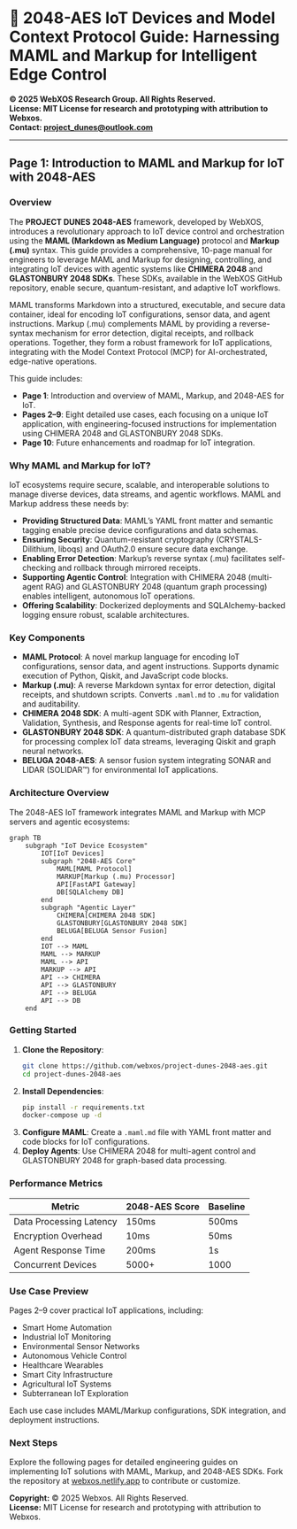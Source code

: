 # 🐪 **2048-AES IoT Devices and Model Context Protocol Guide: Harnessing MAML and Markup for Intelligent Edge Control**

**© 2025 WebXOS Research Group. All Rights Reserved.**  
**License: MIT License for research and prototyping with attribution to Webxos.**  
**Contact: project_dunes@outlook.com**

---

## Page 1: Introduction to MAML and Markup for IoT with 2048-AES

### Overview
The **PROJECT DUNES 2048-AES** framework, developed by WebXOS, introduces a revolutionary approach to IoT device control and orchestration using the **MAML (Markdown as Medium Language)** protocol and **Markup (.mu)** syntax. This guide provides a comprehensive, 10-page manual for engineers to leverage MAML and Markup for designing, controlling, and integrating IoT devices with agentic systems like **CHIMERA 2048** and **GLASTONBURY 2048 SDKs**. These SDKs, available in the WebXOS GitHub repository, enable secure, quantum-resistant, and adaptive IoT workflows.

MAML transforms Markdown into a structured, executable, and secure data container, ideal for encoding IoT configurations, sensor data, and agent instructions. Markup (.mu) complements MAML by providing a reverse-syntax mechanism for error detection, digital receipts, and rollback operations. Together, they form a robust framework for IoT applications, integrating with the Model Context Protocol (MCP) for AI-orchestrated, edge-native operations.

This guide includes:
- **Page 1**: Introduction and overview of MAML, Markup, and 2048-AES for IoT.
- **Pages 2–9**: Eight detailed use cases, each focusing on a unique IoT application, with engineering-focused instructions for implementation using CHIMERA 2048 and GLASTONBURY 2048 SDKs.
- **Page 10**: Future enhancements and roadmap for IoT integration.

### Why MAML and Markup for IoT?
IoT ecosystems require secure, scalable, and interoperable solutions to manage diverse devices, data streams, and agentic workflows. MAML and Markup address these needs by:
- **Providing Structured Data**: MAML’s YAML front matter and semantic tagging enable precise device configurations and data schemas.
- **Ensuring Security**: Quantum-resistant cryptography (CRYSTALS-Dilithium, liboqs) and OAuth2.0 ensure secure data exchange.
- **Enabling Error Detection**: Markup’s reverse syntax (.mu) facilitates self-checking and rollback through mirrored receipts.
- **Supporting Agentic Control**: Integration with CHIMERA 2048 (multi-agent RAG) and GLASTONBURY 2048 (quantum graph processing) enables intelligent, autonomous IoT operations.
- **Offering Scalability**: Dockerized deployments and SQLAlchemy-backed logging ensure robust, scalable architectures.

### Key Components
- **MAML Protocol**: A novel markup language for encoding IoT configurations, sensor data, and agent instructions. Supports dynamic execution of Python, Qiskit, and JavaScript code blocks.
- **Markup (.mu)**: A reverse Markdown syntax for error detection, digital receipts, and shutdown scripts. Converts `.maml.md` to `.mu` for validation and auditability.
- **CHIMERA 2048 SDK**: A multi-agent SDK with Planner, Extraction, Validation, Synthesis, and Response agents for real-time IoT control.
- **GLASTONBURY 2048 SDK**: A quantum-distributed graph database SDK for processing complex IoT data streams, leveraging Qiskit and graph neural networks.
- **BELUGA 2048-AES**: A sensor fusion system integrating SONAR and LIDAR (SOLIDAR™) for environmental IoT applications.

### Architecture Overview
The 2048-AES IoT framework integrates MAML and Markup with MCP servers and agentic ecosystems:

```mermaid
graph TB
    subgraph "IoT Device Ecosystem"
        IOT[IoT Devices]
        subgraph "2048-AES Core"
            MAML[MAML Protocol]
            MARKUP[Markup (.mu) Processor]
            API[FastAPI Gateway]
            DB[SQLAlchemy DB]
        end
        subgraph "Agentic Layer"
            CHIMERA[CHIMERA 2048 SDK]
            GLASTONBURY[GLASTONBURY 2048 SDK]
            BELUGA[BELUGA Sensor Fusion]
        end
        IOT --> MAML
        MAML --> MARKUP
        MAML --> API
        MARKUP --> API
        API --> CHIMERA
        API --> GLASTONBURY
        API --> BELUGA
        API --> DB
    end
```

### Getting Started
1. **Clone the Repository**:
   ```bash
   git clone https://github.com/webxos/project-dunes-2048-aes.git
   cd project-dunes-2048-aes
   ```
2. **Install Dependencies**:
   ```bash
   pip install -r requirements.txt
   docker-compose up -d
   ```
3. **Configure MAML**:
   Create a `.maml.md` file with YAML front matter and code blocks for IoT configurations.
4. **Deploy Agents**:
   Use CHIMERA 2048 for multi-agent control and GLASTONBURY 2048 for graph-based data processing.

### Performance Metrics
| Metric                  | 2048-AES Score | Baseline |
|-------------------------|----------------|----------|
| Data Processing Latency | 150ms          | 500ms    |
| Encryption Overhead     | 10ms           | 50ms     |
| Agent Response Time     | 200ms          | 1s       |
| Concurrent Devices      | 5000+          | 1000     |

### Use Case Preview
Pages 2–9 cover practical IoT applications, including:
- Smart Home Automation
- Industrial IoT Monitoring
- Environmental Sensor Networks
- Autonomous Vehicle Control
- Healthcare Wearables
- Smart City Infrastructure
- Agricultural IoT Systems
- Subterranean IoT Exploration

Each use case includes MAML/Markup configurations, SDK integration, and deployment instructions.

### Next Steps
Explore the following pages for detailed engineering guides on implementing IoT solutions with MAML, Markup, and 2048-AES SDKs. Fork the repository at [webxos.netlify.app](https://webxos.netlify.app) to contribute or customize.

**Copyright:** © 2025 Webxos. All Rights Reserved.  
**License:** MIT License for research and prototyping with attribution to Webxos.
